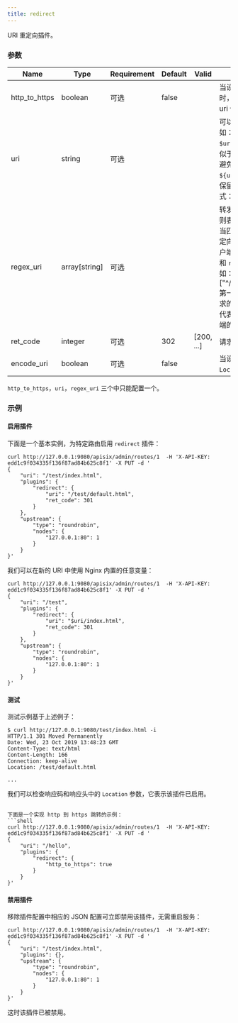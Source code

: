 ```yaml
---
title: redirect
---
```


<!--
#
# Licensed to the Apache Software Foundation (ASF) under one or more
# contributor license agreements.  See the NOTICE file distributed with
# this work for additional information regarding copyright ownership.
# The ASF licenses this file to You under the Apache License, Version 2.0
# (the "License"); you may not use this file except in compliance with
# the License.  You may obtain a copy of the License at
#
#     http://www.apache.org/licenses/LICENSE-2.0
#
# Unless required by applicable law or agreed to in writing, software
# distributed under the License is distributed on an "AS IS" BASIS,
# WITHOUT WARRANTIES OR CONDITIONS OF ANY KIND, either express or implied.
# See the License for the specific language governing permissions and
# limitations under the License.
#
-->

URI 重定向插件。

### 参数

| Name          | Type    | Requirement | Default | Valid      | Description                                                                                                                                                                                                                   |
| ------------- | ------- | ----------- | ------- | ---------- | ----------------------------------------------------------------------------------------------------------------------------------------------------------------------------------------------------------------------------- |
| http_to_https | boolean | 可选        | false   |            | 当设置为 `true` 并且请求是 http 时，会自动 301 重定向为 https，uri 保持不变                                                                                                                                                   |
| uri           | string  | 可选        |         |            | 可以包含 Nginx 变量的 URI，例如：`/test/index.html`, `$uri/index.html`。你可以通过类似于 `$ {xxx}` 的方式引用变量，以避免产生歧义，例如：`${uri}foo/index.html`。若你需要保留 `$` 字符，那么使用如下格式：`/\$foo/index.html` |
| regex_uri | array[string] | 可选        |         |                   | 转发到上游的新 `uri` 地址, 使用正则表达式匹配来自客户端的 `uri`，当匹配成功后使用模板替换发送重定向到客户端, 未匹配成功时将客户端请求的 `uri` 转发至上游。`uri` 和 `regex_uri` 不可以同时存在。例如：["^/iresty/(.*)/(.*)/(.*)","/$1-$2-$3"] 第一个元素代表匹配来自客户端请求的 `uri` 正则表达式，第二个元素代表匹配成功后发送重定向到客户端的 `uri` 模板。 |
| ret_code      | integer | 可选        | 302     | [200, ...] | 请求响应码                                                                                                                                                                                                                    |
| encode_uri    | boolean | 可选        | false   |       | 当设置为 `true` 时，对返回的 `Location` header进行编码.                                                                                                                                                                               |

`http_to_https`，`uri`，`regex_uri` 三个中只能配置一个。

### 示例

#### 启用插件

下面是一个基本实例，为特定路由启用 `redirect` 插件：

```shell
curl http://127.0.0.1:9080/apisix/admin/routes/1  -H 'X-API-KEY: edd1c9f034335f136f87ad84b625c8f1' -X PUT -d '
{
    "uri": "/test/index.html",
    "plugins": {
        "redirect": {
            "uri": "/test/default.html",
            "ret_code": 301
        }
    },
    "upstream": {
        "type": "roundrobin",
        "nodes": {
            "127.0.0.1:80": 1
        }
    }
}'
```

我们可以在新的 URI 中使用 Nginx 内置的任意变量：

```shell
curl http://127.0.0.1:9080/apisix/admin/routes/1  -H 'X-API-KEY: edd1c9f034335f136f87ad84b625c8f1' -X PUT -d '
{
    "uri": "/test",
    "plugins": {
        "redirect": {
            "uri": "$uri/index.html",
            "ret_code": 301
        }
    },
    "upstream": {
        "type": "roundrobin",
        "nodes": {
            "127.0.0.1:80": 1
        }
    }
}'
```

#### 测试

测试示例基于上述例子：

```shell
$ curl http://127.0.0.1:9080/test/index.html -i
HTTP/1.1 301 Moved Permanently
Date: Wed, 23 Oct 2019 13:48:23 GMT
Content-Type: text/html
Content-Length: 166
Connection: keep-alive
Location: /test/default.html

...
```

我们可以检查响应码和响应头中的 `Location` 参数，它表示该插件已启用。

```

下面是一个实现 http 到 https 跳转的示例：
```shell
curl http://127.0.0.1:9080/apisix/admin/routes/1  -H 'X-API-KEY: edd1c9f034335f136f87ad84b625c8f1' -X PUT -d '
{
    "uri": "/hello",
    "plugins": {
        "redirect": {
            "http_to_https": true
        }
    }
}'
```

#### 禁用插件

移除插件配置中相应的 JSON 配置可立即禁用该插件，无需重启服务：

```shell
curl http://127.0.0.1:9080/apisix/admin/routes/1  -H 'X-API-KEY: edd1c9f034335f136f87ad84b625c8f1' -X PUT -d '
{
    "uri": "/test/index.html",
    "plugins": {},
    "upstream": {
        "type": "roundrobin",
        "nodes": {
            "127.0.0.1:80": 1
        }
    }
}'
```

这时该插件已被禁用。
